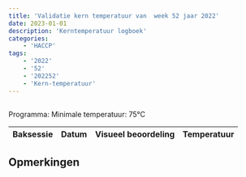 ```yaml
---
title: 'Validatie kern temperatuur van  week 52 jaar 2022'
date: 2023-01-01
description: 'Kerntemperatuur logboek'
categories:
    - 'HACCP'
tags:
    - '2022'
    - '52'
    - '202252'
    - 'Kern-temperatuur'
---
```


## 

Programma: 
Minimale temperatuur: 75°C

| Baksessie | Datum | Visueel beoordeling | Temperatuur |
|:---|:---|:---|:---|


## Opmerkingen


